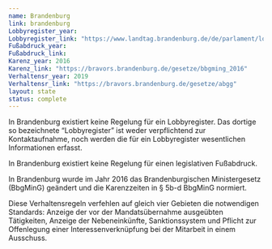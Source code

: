 ```yaml
---
name: Brandenburg
link: brandenburg
Lobbyregister_year:
Lobbyregister_link: "https://www.landtag.brandenburg.de/de/parlament/lobbyregister/607534"
Fußabdruck_year:
Fußabdruck_link: 
Karenz_year: 2016
Karenz_link: "https://bravors.brandenburg.de/gesetze/bbgming_2016"
Verhaltensr_year: 2019
Verhaltensr_link: "https://bravors.brandenburg.de/gesetze/abgg"
layout: state
status: complete
---
```


In Brandenburg existiert keine Regelung für ein Lobbyregister. Das dortige so bezeichnete “Lobbyregister” ist weder verpflichtend zur Kontaktaufnahme, noch werden die für ein Lobbyregister wesentlichen Informationen erfasst.

In Brandenburg existiert keine Regelung für  einen legislativen Fußabdruck.

In Brandenburg wurde im Jahr 2016 das Brandenburgischen Ministergesetz (BbgMinG) geändert und die Karenzzeiten in § 5b-d BbgMinG normiert.

Diese Verhaltensregeln verfehlen auf gleich vier Gebieten die notwendigen Standards: Anzeige der vor der Mandatsübernahme ausgeübten Tätigkeiten, Anzeige der Nebeneinkünfte, Sanktionssystem und Pflicht zur Offenlegung einer Interessenverknüpfung bei der Mitarbeit in einem Ausschuss.
